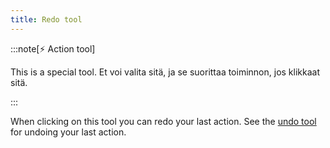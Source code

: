 ```yaml
---
title: Redo tool
---
```


:::note[⚡ Action tool]

This is a special tool.
Et voi valita sitä, ja se suorittaa toiminnon, jos klikkaat sitä.

:::

When clicking on this tool you can redo your last action.
See the [undo tool](undo) for undoing your last action.
